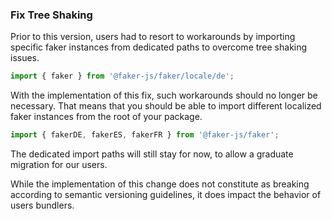 ### Fix Tree Shaking

Prior to this version, users had to resort to workarounds by importing specific faker instances from dedicated paths to overcome tree shaking issues.

```ts
import { faker } from '@faker-js/faker/locale/de';
```

With the implementation of this fix, such workarounds should no longer be necessary.
That means that you should be able to import different localized faker instances from the root of your package.


```ts
import { fakerDE, fakerES, fakerFR } from '@faker-js/faker';
```

The dedicated import paths will still stay for now, to allow a graduate migration for our users.

While the implementation of this change does not constitute as breaking according to semantic versioning guidelines, it does impact the behavior of users bundlers.
